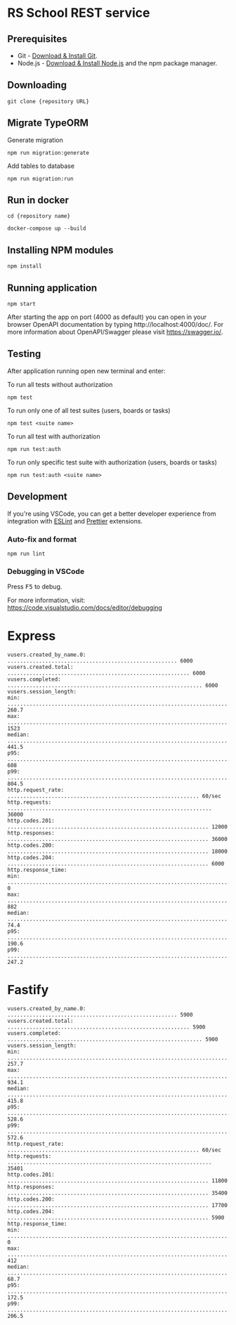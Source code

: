 # RS School REST service

## Prerequisites

- Git - [Download & Install Git](https://git-scm.com/downloads).
- Node.js - [Download & Install Node.js](https://nodejs.org/en/download/) and the npm package manager.

## Downloading

```
git clone {repository URL}
```

## Migrate TypeORM

Generate migration

```
npm run migration:generate
```

Add tables to database

```
npm run migration:run
```

## Run in docker

```
cd {repository name}
```

```
docker-compose up --build
```

## Installing NPM modules

```
npm install
```

## Running application

```
npm start
```

After starting the app on port (4000 as default) you can open
in your browser OpenAPI documentation by typing http://localhost:4000/doc/.
For more information about OpenAPI/Swagger please visit https://swagger.io/.

## Testing

After application running open new terminal and enter:

To run all tests without authorization

```
npm test
```

To run only one of all test suites (users, boards or tasks)

```
npm test <suite name>
```

To run all test with authorization

```
npm run test:auth
```

To run only specific test suite with authorization (users, boards or tasks)

```
npm run test:auth <suite name>
```

## Development

If you're using VSCode, you can get a better developer experience from integration with [ESLint](https://marketplace.visualstudio.com/items?itemName=dbaeumer.vscode-eslint) and [Prettier](https://marketplace.visualstudio.com/items?itemName=esbenp.prettier-vscode) extensions.

### Auto-fix and format

```
npm run lint
```

### Debugging in VSCode

Press <kbd>F5</kbd> to debug.

For more information, visit: https://code.visualstudio.com/docs/editor/debugging

# Express

```
vusers.created_by_name.0: ...................................................... 6000
vusers.created.total: .......................................................... 6000
vusers.completed: .............................................................. 6000
vusers.session_length:
min: ......................................................................... 260.7
max: ......................................................................... 1523
median: ...................................................................... 441.5
p95: ......................................................................... 608
p99: ......................................................................... 804.5
http.request_rate: ............................................................. 60/sec
http.requests: ................................................................. 36000
http.codes.201: ................................................................ 12000
http.responses: ................................................................ 36000
http.codes.200: ................................................................ 18000
http.codes.204: ................................................................ 6000
http.response_time:
min: ......................................................................... 0
max: ......................................................................... 882
median: ...................................................................... 74.4
p95: ......................................................................... 190.6
p99: ......................................................................... 247.2
```

# Fastify

```
vusers.created_by_name.0: ...................................................... 5900
vusers.created.total: .......................................................... 5900
vusers.completed: .............................................................. 5900
vusers.session_length:
min: ......................................................................... 257.7
max: ......................................................................... 934.1
median: ...................................................................... 415.8
p95: ......................................................................... 528.6
p99: ......................................................................... 572.6
http.request_rate: ............................................................. 60/sec
http.requests: ................................................................. 35401
http.codes.201: ................................................................ 11800
http.responses: ................................................................ 35400
http.codes.200: ................................................................ 17700
http.codes.204: ................................................................ 5900
http.response_time:
min: ......................................................................... 0
max: ......................................................................... 412
median: ...................................................................... 68.7
p95: ......................................................................... 172.5
p99: ......................................................................... 206.5
```

